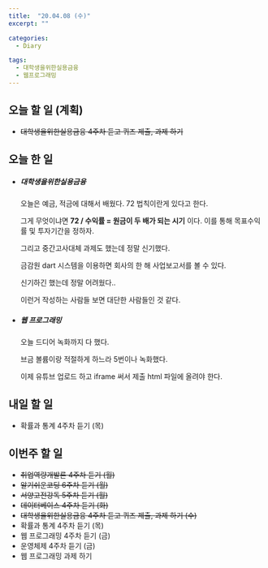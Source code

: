```yaml
---
title:  "20.04.08 (수)"
excerpt: ""

categories:
  - Diary

tags:
  - 대학생을위한실용금융
  - 웹프로그래밍
---
```


## 오늘 할 일 (계획)

- ~~대학생을위한실용금융 4주차 듣고 퀴즈 제출, 과제 하기~~



## 오늘 한 일

- ##### 대학생을위한실용금융

  오늘은 예금, 적금에 대해서 배웠다. 72 법칙이란게 있다고 한다.

  그게 무엇이냐면 **72 / 수익률 = 원금이 두 배가 되는 시기** 이다. 이를 통해 목표수익률 및 투자기간을 정하자.

  그리고 중간고사대체 과제도 했는데 정말 신기했다.

  금감원 dart 시스템을 이용하면 회사의 한 해 사업보고서를 볼 수 있다.

  신기하긴 했는데 정말 어려웠다..

  이런거 작성하는 사람들 보면 대단한 사람들인 것 같다.

- ##### 웹 프로그래밍

  오늘 드디어 녹화까지 다 했다.

  브금 볼륨이랑 적절하게 하느라 5번이나 녹화했다.

  이제 유튜브 업로드 하고 iframe 써서 제출 html 파일에 올려야 한다.



## 내일 할 일

- 확률과 통계 4주차 듣기 (목)

  




## 이번주 할 일

- ~~취업역량개발론 4주차 듣기 (월)~~
- ~~알기쉬운코딩 6주차 듣기 (월)~~
- ~~서양고전강독 5주차 듣기 (월)~~
- ~~데이터베이스 4주차 듣기 (화)~~
- ~~대학생을위한실용금융 4주차 듣고 퀴즈 제출, 과제 하기 (수)~~
- 확률과 통계 4주차 듣기 (목)
- 웹 프로그래밍 4주차 듣기 (금)
- 운영체제 4주차 듣기 (금)
- 웹 프로그래밍 과제 하기